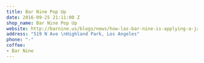 ```yaml
---
title: Bar Nine Pop Up
date: 2016-09-25 21:11:00 Z
shop_name: Bar Nine Pop Up
website: http://barnine.us/blogs/news/how-las-bar-nine-is-applying-a-japanese-manufacturing-concept-to-coffee-retail
address: "519 N Ave \nHighland Park, Los Angeles"
phone: "-"
coffee:
- Bar Nine
---
```


